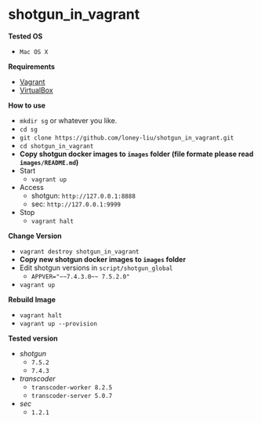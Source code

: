 # shotgun_in_vagrant
**Tested OS**
- `Mac OS X`

**Requirements**
- [Vagrant](https://www.vagrantup.com/downloads.html)
- [VirtualBox](https://www.virtualbox.org/wiki/Downloads)

**How to use**
- `mkdir sg` or whatever you like.
- `cd sg`
- `git clone https://github.com/loney-liu/shotgun_in_vagrant.git`
- `cd shotgun_in_vagrant`
- **Copy shotgun docker images to `images` folder (file formate please read `images/README.md`)**
- Start 
  - `vagrant up`
- Access 
  - shotgun: `http://127.0.0.1:8888`    
  - sec: `http://127.0.0.1:9999`
- Stop 
  - `vagrant halt`

**Change Version**
- `vagrant destroy shotgun_in_vagrant` 
- **Copy new shotgun docker images to `images` folder**
- Edit shotgun versions in `script/shotgun_global`
  - `APPVER="~~7.4.3.0~~ 7.5.2.0"`
- `vagrant up`

**Rebuild Image**
- `vagrant halt`
- `vagrant up --provision`

**Tested version**
- *shotgun*
  - `7.5.2`
  - `7.4.3`
- *transcoder*
  - `transcoder-worker 8.2.5`
  - `transcoder-server 5.0.7`
- *sec*
  - `1.2.1`
